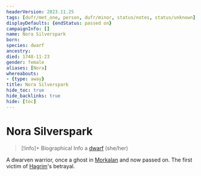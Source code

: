 ```yaml
---
headerVersion: 2023.11.25
tags: [dufr/met_one, person, dufr/minor, status/notes, status/unknown]
displayDefaults: {endStatus: passed on}
campaignInfo: []
name: Nora Silverspark
born:
species: dwarf
ancestry:
died: 1748-11-23
gender: female
aliases: [Nora]
whereabouts:
- {type: away}
title: Nora Silverspark
hide_toc: true
hide_backlinks: true
hide: [toc]
---
```

# Nora Silverspark
>[!info]+ Biographical Info
> a [dwarf](<../../species/children-of-the-embodied-gods/dwarves/dwarves.md>) (she/her)
> 
>> 

A dwarven warrior, once a ghost in [Morkalan](<../../cosmology/multiverse/echo-realms/shadowfell/morkalan.md>) and now passed on. The first victim of [Hagrim](<./hagrim.md>)'s betrayal. 
